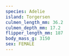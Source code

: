 ```yaml
---
species: Adelie
island: Torgersen
culmen_length_mm: 36.2
culmen_depth_mm: 17.2
flipper_length_mm: 187
body_mass_g: 3150
sex: FEMALE
---
```

